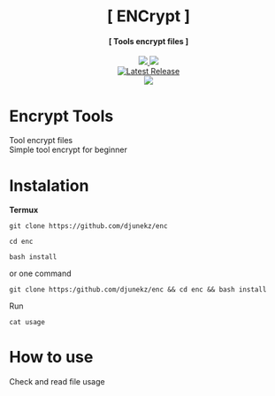 <h1 align="center">[ ENCrypt ]</h1>
<h4 align="center">[ Tools encrypt files ]</h4>
<p align="center">
<a href="https://github.com/djunekz"><img src="https://img.shields.io/static/v1?style=for-the-badge&logo=github&label=AUTHOR&message=DJUNEKZ&color=blue")</a>
<a href="https://github.com/djunekz/enc/tree/v1.0."><img src="https://img.shields.io/static/v1?style=for-the-badge&logo=Clockify&logoColor=white&label=Version&message=v1.0&color=green")</a><br>
<a href="https://github.com/djunekz/enc/releases"><img alt="Latest Release" src="https://img.shields.io/github/release/djunekz/enc.svg" /></a><br>
<img src="https://img.shields.io/static/v1?label=Android&logo=android&logoColor=green&color=green&message=Support&style=flat">
		
# Encrypt Tools

Tool encrypt files<br>
Simple tool encrypt for beginner
 
# Instalation
**Termux**
```
git clone https://github.com/djunekz/enc
```
```
cd enc
```
```
bash install
```
or one command
```
git clone https:/github.com/djunekz/enc && cd enc && bash install
```
Run
```
cat usage
```

# How to use

Check and read file usage
